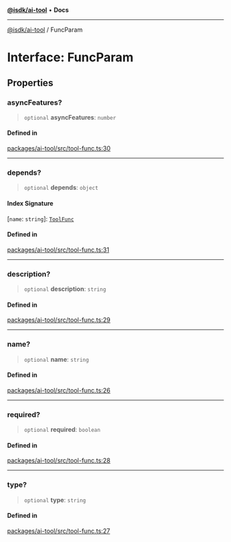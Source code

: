 [**@isdk/ai-tool**](../README.md) • **Docs**

***

[@isdk/ai-tool](../globals.md) / FuncParam

# Interface: FuncParam

## Properties

### asyncFeatures?

> `optional` **asyncFeatures**: `number`

#### Defined in

[packages/ai-tool/src/tool-func.ts:30](https://github.com/isdk/ai-tool.js/blob/5f9f0083c734722103ff5468e424b48c212a55f0/src/tool-func.ts#L30)

***

### depends?

> `optional` **depends**: `object`

#### Index Signature

 \[`name`: `string`\]: [`ToolFunc`](../classes/ToolFunc.md)

#### Defined in

[packages/ai-tool/src/tool-func.ts:31](https://github.com/isdk/ai-tool.js/blob/5f9f0083c734722103ff5468e424b48c212a55f0/src/tool-func.ts#L31)

***

### description?

> `optional` **description**: `string`

#### Defined in

[packages/ai-tool/src/tool-func.ts:29](https://github.com/isdk/ai-tool.js/blob/5f9f0083c734722103ff5468e424b48c212a55f0/src/tool-func.ts#L29)

***

### name?

> `optional` **name**: `string`

#### Defined in

[packages/ai-tool/src/tool-func.ts:26](https://github.com/isdk/ai-tool.js/blob/5f9f0083c734722103ff5468e424b48c212a55f0/src/tool-func.ts#L26)

***

### required?

> `optional` **required**: `boolean`

#### Defined in

[packages/ai-tool/src/tool-func.ts:28](https://github.com/isdk/ai-tool.js/blob/5f9f0083c734722103ff5468e424b48c212a55f0/src/tool-func.ts#L28)

***

### type?

> `optional` **type**: `string`

#### Defined in

[packages/ai-tool/src/tool-func.ts:27](https://github.com/isdk/ai-tool.js/blob/5f9f0083c734722103ff5468e424b48c212a55f0/src/tool-func.ts#L27)
